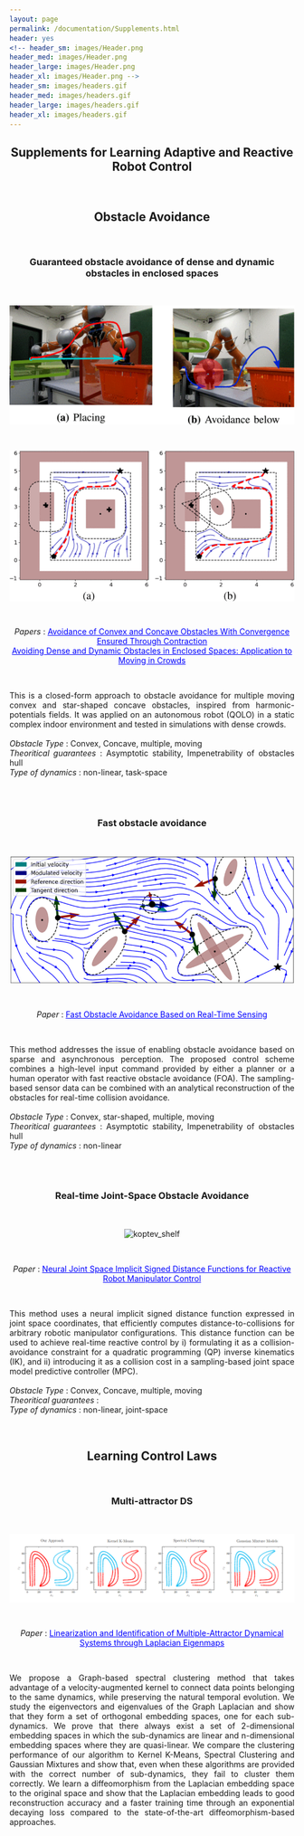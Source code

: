 ```yaml
---
layout: page
permalink: /documentation/Supplements.html
header: yes
<!-- header_sm: images/Header.png
header_med: images/Header.png
header_large: images/Header.png
header_xl: images/Header.png -->
header_sm: images/headers.gif
header_med: images/headers.gif
header_large: images/headers.gif
header_xl: images/headers.gif
--- 
```


<section class="small-12 large-10 columns page-content">

<h1 align="center"><strong>Supplements for Learning Adaptive and Reactive Robot Control</strong></h1>

<br>
<h2 align="center"><strong>Obstacle Avoidance</strong></h2>
<br>

<h3 align="center"><strong>Guaranteed obstacle avoidance of dense and dynamic obstacles in enclosed spaces</strong></h3>
<!-- <h3 align="left"><strong>Exact obstacle avoidance in complex and dynamic environments </strong></h3> -->
<br>
<!-- LUKAS -->

<p align="center"> <img src="../images/lukas_2019.gif" alt="lukas 2019" style="vertical-align: middle;"/> </p>
<br>
<p align="center"> <img src="../images/lukas_2019_bis.gif" alt="lukas 2022" style="width: 550px; vertical-align: middle;"/> </p>
<br>

<p align="center">  <i> Papers </i> : <a href="https://ieeexplore.ieee.org/abstract/document/8616899" style="color: blue;">Avoidance of Convex and Concave Obstacles With Convergence Ensured Through Contraction</a> <br>
<a href="https://ieeexplore.ieee.org/abstract/document/9765824" style="color: blue;">Avoiding Dense and Dynamic Obstacles in Enclosed Spaces: Application to Moving in Crowds</a>
</p>

<!-- <p align="center">  Thesis : <a href="https://infoscience.epfl.ch/entities/publication/cae72e10-7b57-4e2b-a34a-423ff2eb162d" style="color: blue;">Exact Obstacle Avoidance for Robots in Complex and Dynamic Environments Using Local Modulation</a> <br>
     -->
<!-- <p align="center">  Papers : <a href="https://ieeexplore.ieee.org/abstract/document/8616899" style="color: blue;">Avoidance of Convex and Concave Obstacles With Convergence Ensured Through Contraction</a> <br>
<a href="https://ieeexplore.ieee.org/abstract/document/9765824" style="color: blue;">Avoiding Dense and Dynamic Obstacles in Enclosed Spaces: Application to Moving in Crowds</a> <br>
<a href="https://ieeexplore.ieee.org/abstract/document/9999335" style="color: blue;">Fast Obstacle Avoidance Based on Real-Time Sensing</a>
</p> -->

<br>
<p align="justify"> This is a closed-form approach to obstacle avoidance for multiple moving convex and star-shaped concave obstacles, inspired from harmonic-potentials fields. It was applied on an autonomous robot (QOLO) in a static complex indoor environment and tested in simulations with dense crowds. <br>
<br>
<i>Obstacle Type </i> : Convex, Concave, multiple, moving  <br>
<i>Theoritical guarantees</i>  : Asymptotic stability, Impenetrability of obstacles hull <br>
<i>Type of dynamics</i>  : non-linear, task-space <br>
</p>

<br>
<br>
<!-- <h3 align="left"><strong>Guaranteed avoidance of convex and concave obstacles </strong></h3> -->
<h3 align="center"><strong>Fast obstacle avoidance</strong></h3>
<br>
<!-- LUKAS -->
<p align="center"> <img src="../images/lukas_2022.gif" alt="lukas 2022" style="width: 600px; vertical-align: middle;"/> </p>
<br>

<p align="center">  <i> Paper</i>  : <a href="https://ieeexplore.ieee.org/abstract/document/9999335" style="color: blue;">Fast Obstacle Avoidance Based on Real-Time Sensing</a>
</p>

<br>
<p align="justify"> This method addresses the issue of enabling obstacle avoidance based on sparse and asynchronous perception. The proposed control scheme combines a high-level input command provided by either a planner or a human operator with fast reactive obstacle avoidance (FOA). The sampling-based sensor data can be combined with an analytical reconstruction of the obstacles for real-time collision avoidance.  <br>
<br>
<i>Obstacle Type</i>  : Convex, star-shaped, multiple, moving  <br>
<i>Theoritical guarantees</i>  : Asymptotic stability, Impenetrability of obstacles hull <br>
<i>Type of dynamics</i>  : non-linear<br>
</p>


<br><br>

<h3 align="center"><strong>Real-time Joint-Space Obstacle Avoidance</strong></h3>
<br>
<!-- KOPTEV -->

<p align="center"> <img src="https://github.com/epfl-lasa/OptimalModulationDS/assets/22716499/c09470f3-6adf-421c-b704-d316392e73fd" alt="koptev_shelf" style="vertical-align: middle;"/> </p>
<!-- <p align="center">  <img src="../images/koptev_avoidance.jpeg" alt="Koptev avoidance" style="vertical-align: middle;"/> </p> -->
<br>
    
<p align="center">  <i> Paper</i>  : <a href="https://ieeexplore.ieee.org/abstract/document/9976191" style="color: blue;">Neural Joint Space Implicit Signed Distance Functions for Reactive Robot Manipulator Control</a> </p>
<br>
<p align="justify"> This method uses a neural implicit signed distance function expressed in joint space coordinates, that efficiently computes distance-to-collisions for arbitrary robotic manipulator configurations. This distance function can be used to achieve real-time reactive control by i) formulating it as a collision-avoidance constraint for a quadratic programming (QP) inverse kinematics (IK), and ii) introducing it as a collision cost in a sampling-based joint space model predictive controller (MPC). <br>
<br>
<i>Obstacle Type</i>  : Convex, Concave, multiple, moving <br>
<i>Theoritical guarantees</i>  : <br>
<i>Type of dynamics</i>  : non-linear, joint-space <br>

</p>


<br>
<h2 align="center"><strong>Learning Control Laws</strong></h2>
<br>


<h3 align="center"><strong>Multi-attractor DS</strong></h3>
<br>
<!-- BERNARDO -->
<p align="center">  <img src="../images/bernardo_multi_att_ds.png" alt="Koptev avoidance" style="vertical-align: middle;"/> </p>
<br>
    
<p align="center">  <i> Paper</i>  : <a href="https://www.jmlr.org/papers/v23/20-1405.html" style="color: blue;">Linearization and Identification of Multiple-Attractor Dynamical Systems through Laplacian Eigenmaps</a> </p>
<br>
<p align="justify"> We propose a Graph-based spectral clustering method that takes advantage of a velocity-augmented kernel to connect data points belonging to the same dynamics, while preserving the natural temporal evolution. We study the eigenvectors and eigenvalues of the Graph Laplacian and show that they form a set of orthogonal embedding spaces, one for each sub-dynamics. We prove that there always exist a set of 2-dimensional embedding spaces in which the sub-dynamics are linear and n-dimensional embedding spaces where they are quasi-linear. We compare the clustering performance of our algorithm to Kernel K-Means, Spectral Clustering and Gaussian Mixtures and show that, even when these algorithms are provided with the correct number of sub-dynamics, they fail to cluster them correctly. We learn a diffeomorphism from the Laplacian embedding space to the original space and show that the Laplacian embedding leads to good reconstruction accuracy and a faster training time through an exponential decaying loss compared to the state-of-the-art diffeomorphism-based approaches.  <br>
<br>
<!-- <i>Obstacle Type</i>  : Convex, Concave, multiple, moving <br>
<i>Theoritical guarantees</i>  : <br>
<i>Type of dynamics</i>  : non-linear, joint-space <br> -->

</p>